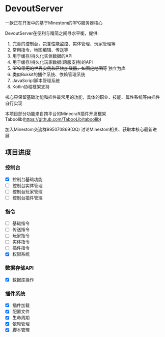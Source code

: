# DevoutServer

一款正在开发中的基于Minestom的RPG服务器核心

DevoutServer在便利与精简之间寻求平衡，提供:
1. 完善的控制台，包含性能监控、实体管理、玩家管理等
2. 常用指令，地图编辑、传送等
3. 用于缓存/持久化实体数据的API
4. 用于缓存/持久化玩家数据(跨服支持)的API
5. ~~RPG常用的世界实例和区块加载器，如固定地图等~~ 独立为库
6. 类似Bukkit的插件系统、依赖管理系统
7. JavaScript脚本管理系统
8. Kotlin协程框架支持

核心只保留基础功能和插件最常用的功能，具体的职业、技能、属性系统等由插件自行实现

本项目部分功能来自跨平台的Minecraft插件开发框架Taboolib(https://github.com/TabooLib/taboolib)

加入Minestom交流群995070869(QQ) 讨论Minestom相关、获取本核心最新进展

## 项目进度

### 控制台
- [x] 控制台基础功能
- [ ] 控制台实体管理
- [ ] 控制台玩家管理
- [ ] 控制台插件管理
### 指令
- [ ] 基础指令
- [ ] 传送指令
- [ ] 玩家指令
- [ ] 实体指令
- [ ] 插件指令
- [x] 权限系统
### 数据存储API
- [x] 数据库操作
### 插件系统
- [x] 插件加载 
- [x] 配置文件 
- [x] 生命周期 
- [x] 依赖管理 
- [x] 脚本管理 
